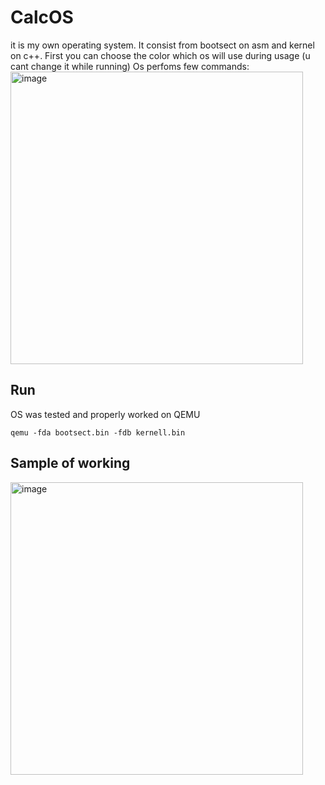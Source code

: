 # CalcOS
it is my own operating system. It consist from bootsect on asm and kernel on c++.
First you can choose the color which os will use during usage (u cant change it while running)
Os perfoms few commands: <img width="468" alt="image" src="https://github.com/user-attachments/assets/aa7872b3-48db-43cb-af62-e10ac9c46323">
## Run
OS was tested and properly worked on QEMU
```
qemu -fda bootsect.bin -fdb kernell.bin
```
## Sample of working
<img width="468" alt="image" src="https://github.com/user-attachments/assets/ce40c572-2565-49d2-92cf-812547adef27">

